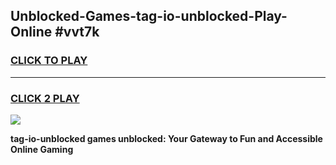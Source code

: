 
## Unblocked-Games-tag-io-unblocked-Play-Online #vvt7k
<h3>
<a href="https://news.freeplayer.one?title=tag-io-unblocked&ref=3">CLICK TO PLAY</a></h3>
<hr>

<h3>
<a href="https://news.freeplayer.one?title=tag-io-unblocked&ref=3">CLICK 2 PLAY</a>
  
</h3>

<a href="https://news.freeplayer.one?title=tag-io-unblocked&ref=3"><img src="https://clearcache.store/games.png"></a>


**tag-io-unblocked games unblocked: Your Gateway to Fun and Accessible Online Gaming**
